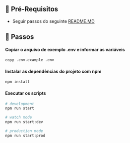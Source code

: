 ## 📓 Pré-Requisitos

- Seguir passos do seguinte [README.MD](./terraform/README.md)

## 👣 Passos

#### Copiar o arquivo de exemplo .env e informar as variáveis

```bash
copy .env.example .env
```

#### Instalar as dependências do projeto com npm

```bash
npm install
```

#### Executar os scripts

```bash
# development
npm run start

# watch mode
npm run start:dev

# production mode
npm run start:prod
```
